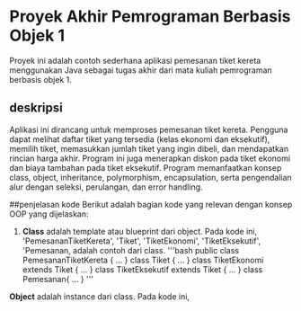 #  Proyek Akhir Pemrograman Berbasis Objek 1
Proyek ini adalah contoh sederhana aplikasi pemesanan tiket kereta menggunakan Java sebagai tugas akhir dari mata kuliah pemrograman berbasis objek 1.

## deskripsi
Aplikasi ini dirancang untuk memproses pemesanan tiket kereta. Pengguna dapat melihat daftar tiket yang tersedia (kelas ekonomi dan eksekutif), memilih tiket, memasukkan jumlah tiket yang ingin dibeli, dan mendapatkan rincian harga akhir. 
Program ini juga menerapkan diskon pada tiket ekonomi dan biaya tambahan pada tiket eksekutif. Program memanfaatkan konsep class, object, inheritance, polymorphism, encapsulation, serta pengendalian alur dengan seleksi, perulangan, dan error handling.

##penjelasan kode
Berikut adalah bagian kode yang relevan dengan konsep OOP yang dijelaskan:
1. **Class** adalah template atau blueprint dari object. Pada kode ini, 'PemesananTiketKereta', 'Tiket', 'TiketEkonomi', 'TiketEksekutif', 'Pemesanan, adalah contoh dari class.
'''bash
public class PemesananTiketKereta {
...
}
class Tiket {
...
}
class TiketEkonomi extends Tiket {
...
}
class TiketEksekutif extends Tiket {
...
}
class Pemesanan{
...
}
'''

**Object** adalah instance dari class. Pada kode ini,

